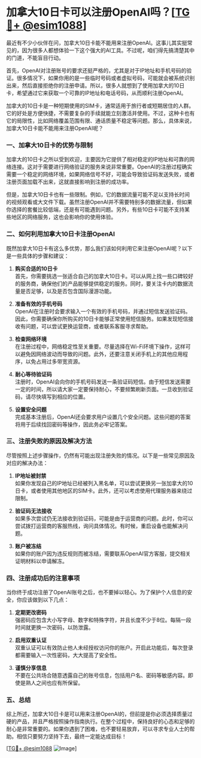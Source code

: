 # 加拿大10日卡可以注册OpenAI吗？[[TG💪+ @esim1088](https://t.me/s/esim1088)]

最近有不少小伙伴在问，加拿大10日卡能不能用来注册OpenAI。这事儿其实挺常见的，因为很多人都想体验一下这个强大的AI工具。不过呢，咱们得先搞清楚其中的门道，不能盲目行动。

首先，OpenAI对注册账号的要求还挺严格的，尤其是对于IP地址和手机号码的验证。很多情况下，如果你用的是一些临时号码或者虚拟号码，可能就会被系统识别出来，然后直接拒绝你的注册申请。所以，很多人就想到了使用加拿大的10日卡，希望通过它来获取一个可靠的IP地址和电话号码，从而顺利注册OpenAI。

加拿大的10日卡是一种短期使用的SIM卡，通常适用于旅行者或短期居住的人群。它的好处是方便快捷，不需要复杂的手续就能立刻激活并使用。不过，这种卡也有它的局限性，比如网络覆盖范围有限、通话质量不稳定等问题。那么，具体来说，加拿大10日卡能不能用来注册OpenAI呢？

### 一、加拿大10日卡的优势与限制

加拿大的10日卡之所以受到欢迎，主要因为它提供了相对稳定的IP地址和可靠的网络连接。这对于需要进行网络验证的服务来说非常重要。OpenAI的注册过程确实需要一个稳定的网络环境，如果网络信号不好，可能会导致验证码发送失败，或者注册页面加载不出来，这就直接影响到注册的成功率。

但是，加拿大10日卡也有一些限制。例如，它的数据流量可能不足以支持长时间的视频观看或大文件下载。虽然注册OpenAI并不需要特别多的数据流量，但如果你选择的套餐比较低端，还是有可能遇到问题。另外，有些10日卡可能不支持某些地区的网络服务，这也会影响你的使用体验。

### 二、如何利用加拿大10日卡注册OpenAI

既然加拿大10日卡有这么多优势，那么我们该如何利用它来注册OpenAI呢？以下是一些具体的步骤和建议：

1. **购买合适的10日卡**  
   首先，你需要挑选一张适合自己的加拿大10日卡。可以从网上找一些口碑较好的服务商，确保他们的产品能够提供稳定的服务。同时，要关注卡内的数据流量是否足够，以及是否包含国际漫游功能。

2. **准备有效的手机号码**  
   OpenAI在注册时会要求输入一个有效的手机号码，并通过短信发送验证码。因此，你需要确保你所购买的10日卡能够正常使用短信服务。如果发现短信接收有问题，可以尝试更换运营商，或者联系客服寻求帮助。

3. **检查网络环境**  
   在注册过程中，网络稳定性至关重要。尽量选择在Wi-Fi环境下操作，这样可以避免因网络波动而导致的问题。此外，还要注意关闭手机上的其他应用程序，以免占用过多带宽资源。

4. **耐心等待验证码**  
   注册时，OpenAI会向你的手机号码发送一条验证码短信。由于短信发送需要一定的时间，所以请大家一定要保持耐心，不要频繁刷新页面。一旦收到验证码，请尽快填写到相应的位置。

5. **设置安全问题**  
   完成基本注册后，OpenAI还会要求用户设置几个安全问题。这些问题的答案将用于后续找回密码等操作，因此务必牢记答案。

### 三、注册失败的原因及解决方法

尽管按照上述步骤操作，仍然有可能出现注册失败的情况。以下是一些常见原因及对应的解决办法：

1. **IP地址被封禁**  
   如果你发现自己的IP地址已经被列入黑名单，可以尝试更换另一张加拿大的10日卡，或者使用其他地区的SIM卡。此外，还可以考虑使用代理服务器来绕过限制。

2. **验证码无法接收**  
   如果多次尝试仍无法接收到验证码，可能是由于运营商的问题。此时，你可以尝试拨打运营商的客服热线，询问具体情况。有时候，重启设备也能解决问题。

3. **账户被冻结**  
   如果你的账户因为违反规则而被冻结，需要联系OpenAI官方客服，提交相关证明材料以申请解冻。

### 四、注册成功后的注意事项

当你终于成功注册了OpenAI账号之后，也不要掉以轻心。为了保护个人信息的安全，你应该做到以下几点：

1. **定期更改密码**  
   强密码应包含大小写字母、数字和特殊字符，并且长度不少于8位。每隔一段时间就更换一次密码，以防泄露。

2. **启用双重认证**  
   双重认证可以有效防止他人未经授权访问你的账户。开启此功能后，每次登录都需要输入一次性密码，大大提高了安全性。

3. **谨慎分享信息**  
   不要在公共场合随意透露自己的账号信息，包括用户名、密码等敏感内容。即使是熟人之间也应有所保留。

### 五、总结

综上所述，加拿大10日卡是可以用来注册OpenAI的，但前提是你必须选择质量过硬的产品，并且严格按照操作指南执行。在整个过程中，保持良好的心态和足够的耐心是非常重要的。如果你遇到了困难，也不要轻易放弃，可以寻求专业人士的帮助。相信只要努力坚持下去，最终一定能达成目标！

[[TG💪+ @esim1088](https://t.me/s/esim1088) ![Image](https://i.postimg.cc/4NQfJmqS/Snipaste-2025-05-13-00-14-12.png)]